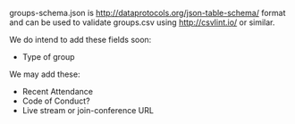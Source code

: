 groups-schema.json is http://dataprotocols.org/json-table-schema/ format and can be used to validate groups.csv using http://csvlint.io/ or similar.

We do intend to add these fields soon:

- Type of group

We may add these:

- Recent Attendance
- Code of Conduct?
- Live stream or join-conference URL

